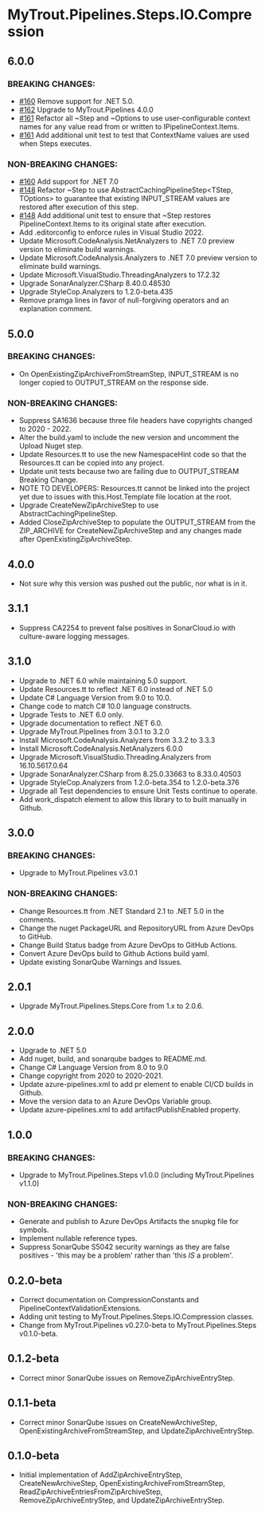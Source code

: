 # MyTrout.Pipelines.Steps.IO.Compression

## 6.0.0
### BREAKING CHANGES:
- [#160](https://github.com/mytrout/Pipelines/issues/160) Remove support for .NET 5.0. 
- [#162](https://github.com/mytrout/Pipelines/issues/162) Upgrade to MyTrout.Pipelines 4.0.0 
- [#161](https://github.com/mytrout/Pipelines/issues/161) Refactor all ~Step and ~Options to use user-configurable context names for any value read from or written to IPipelineContext.Items.
- [#161](https://github.com/mytrout/Pipelines/issues/161) Add additional unit test to test that ContextName values are used when Steps executes.
### NON-BREAKING CHANGES:
- [#160](https://github.com/mytrout/Pipelines/issues/160) Add support for .NET 7.0
- [#148](https://github.com/mytrout/Pipelines/issues/148) Refactor ~Step to use AbstractCachingPipelineStep<TStep, TOptions> to guarantee that existing INPUT_STREAM values are restored after execution of this step.
- [#148](https://github.com/mytrout/Pipelines/issues/148) Add additional unit test to ensure that ~Step restores PipelineContext.Items to its original state after execution.
- Add .editorconfig to enforce rules in Visual Studio 2022.
- Update Microsoft.CodeAnalysis.NetAnalyzers to .NET 7.0 preview version to eliminate build warnings.
- Update Microsoft.CodeAnalysis.Analyzers to .NET 7.0 preview version to eliminate build warnings.
- Update Microsoft.VisualStudio.ThreadingAnalyzers to 17.2.32
- Upgrade SonarAnalyzer.CSharp 8.40.0.48530
- Upgrade StyleCop.Analyzers to 1.2.0-beta.435
- Remove pramga lines in favor of null-forgiving operators and an explanation comment.

## 5.0.0
### BREAKING CHANGES:
- On OpenExistingZipArchiveFromStreamStep, INPUT_STREAM is no longer copied to OUTPUT_STREAM on the response side.
### NON-BREAKING CHANGES:
- Suppress SA1636 because three file headers have copyrights changed to 2020 - 2022.
- Alter the build.yaml to include the new version and uncomment the Upload Nuget step.
- Update Resources.tt to use the new NamespaceHint code so that the Resources.tt can be copied into any project.
- Update unit tests because two are failing due to OUTPUT_STREAM Breaking Change.
- NOTE TO DEVELOPERS: Resources.tt cannot be linked into the project yet due to issues with this.Host.Template file location at the root.
- Upgrade CreateNewZipArchiveStep to use AbstractCachingPipelineStep.
- Added CloseZipArchiveStep to populate the OUTPUT_STREAM from the ZIP_ARCHIVE for CreateNewZipArchiveStep and any changes made after OpenExistingZipArchiveStep.

## 4.0.0
- Not sure why this version was pushed out the public, nor what is in it.

## 3.1.1
- Suppress CA2254 to prevent false positives in SonarCloud.io with culture-aware logging messages.

## 3.1.0
 - Upgrade to .NET 6.0 while maintaining 5.0 support.
 - Update Resources.tt to reflect .NET 6.0 instead of .NET 5.0
 - Update C# Language Version from 9.0 to 10.0.
 - Change code to match C# 10.0 language constructs.
 - Upgrade Tests to .NET 6.0 only.
 - Upgrade documentation to reflect .NET 6.0.
 - Upgrade MyTrout.Pipelines from 3.0.1 to 3.2.0
 - Install Microsoft.CodeAnalysis.Analyzers from 3.3.2 to 3.3.3
 - Install Microsoft.CodeAnalysis.NetAnalyzers 6.0.0
 - Upgrade Microsoft.VisualStudio.Threading.Analyzers from 16.10.5617.0.64
 - Upgrade SonarAnalyzer.CSharp from 8.25.0.33663 to 8.33.0.40503
 - Upgrade StyleCop.Analyzers from 1.2.0-beta.354 to 1.2.0-beta.376
 - Upgrade all Test dependencies to ensure Unit Tests continue to operate.
  - Add work_dispatch element to allow this library to to built manually in Github.

## 3.0.0
### BREAKING CHANGES:
- Upgrade to MyTrout.Pipelines v3.0.1
### NON-BREAKING CHANGES:
- Change Resources.tt from .NET Standard 2.1 to .NET 5.0 in the comments.
- Change the nuget PackageURL and RepositoryURL from Azure DevOps to GitHub.
- Change Build Status badge from Azure DevOps to GitHub Actions.
- Convert Azure DevOps build to Github Actions build yaml.
- Update existing SonarQube Warnings and Issues.

## 2.0.1
- Upgrade MyTrout.Pipelines.Steps.Core from 1.x to 2.0.6.

## 2.0.0
- Upgrade to .NET 5.0
- Add nuget, build, and sonarqube badges to README.md.
- Change C# Language Version from 8.0 to 9.0
- Change copyright from 2020 to 2020-2021.
- Update azure-pipelines.xml to add pr element to enable CI/CD builds in Github.
- Move the version data to an Azure DevOps Variable group.
- Update azure-pipelines.xml to add artifactPublishEnabled property.

## 1.0.0
### BREAKING CHANGES:
- Upgrade to MyTrout.Pipelines.Steps v1.0.0 (including MyTrout.Pipelines v1.1.0)
### NON-BREAKING CHANGES:
- Generate and publish to Azure DevOps Artifacts the snupkg file for symbols.
- Implement nullable reference types.
- Suppress SonarQube S5042 security warnings as they are false positives - 'this may be a problem' rather than 'this *IS* a problem'.

## 0.2.0-beta
- Correct documentation on CompressionConstants and PipelineContextValidationExtensions.
- Adding unit testing to MyTrout.Pipelines.Steps.IO.Compression classes.
- Change from MyTrout.Pipelines v0.27.0-beta to MyTrout.Pipelines.Steps v0.1.0-beta.

## 0.1.2-beta
- Correct minor SonarQube issues on RemoveZipArchiveEntryStep.

## 0.1.1-beta
- Correct minor SonarQube issues on CreateNewArchiveStep, OpenExistingArchiveFromStreamStep, and UpdateZipArchiveEntryStep.

## 0.1.0-beta
- Initial implementation of AddZipArchiveEntryStep, CreateNewArchiveStep, OpenExistingArchiveFromStreamStep, ReadZipArchiveEntriesFromZipArchiveStep, RemoveZipArchiveEntryStep, and UpdateZipArchiveEntryStep.
